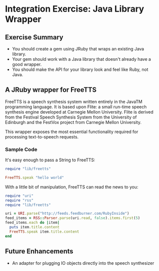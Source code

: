 # Integration Exercise: Java Library Wrapper

## Exercise Summary

- You should create a gem using JRuby that wraps an existing Java library.
- Your gem should work with a Java library that doesn't already have
  a good wrapper.
- You should make the API for your library look and feel like Ruby, not Java.


## A JRuby wrapper for FreeTTS
FreeTTS is a speech synthesis system written entirely in the JavaTM programming
language. It is based upon Flite: a small run-time speech synthesis engine
developed at Carnegie Mellon University. Flite is derived from the Festival 
Speech Synthesis System from the University of Edinburgh and the FestVox project
from Carnegie Mellon University.

This wrapper exposes the most essential functionality required for processing
text-to-speech requests.

### Sample Code
It's easy enough to pass a String to FreeTTS:
```ruby
require "lib/freetts"

FreeTTS.speak "hello world"
```

With a little bit of manipulation, FreeTTS can read the news to you:
```ruby
require "uri"
require "rss"
require "lib/freetts"

uri = URI.parse("http://feeds.feedburner.com/RubyInside")
feed_items = RSS::Parser.parse(uri.read, false).items.first(5)
feed_items.each do |item|
  puts item.title.content
  FreeTTS.speak item.title.content
end
```


## Future Enhancements
- An adapter for plugging IO objects directly into the speech synthesizer

